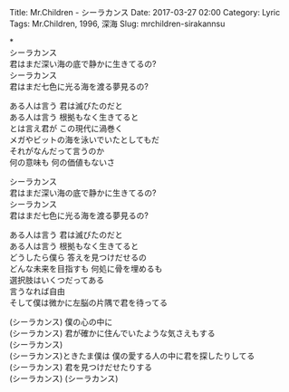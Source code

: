 Title: Mr.Children - シーラカンス
Date: 2017-03-27 02:00
Category: Lyric
Tags: Mr.Children, 1996, 深海
Slug: mrchildren-sirakannsu


\*  
シーラカンス  
君はまだ深い海の底で静かに生きてるの?  
シーラカンス  
君はまだ七色に光る海を渡る夢見るの?  
  
ある人は言う 君は滅びたのだと  
ある人は言う 根拠もなく生きてると  
とは言え君が この現代に渦巻く  
メガやビットの海を泳いでいたとしてもだ  
それがなんだって言うのか  
何の意味も 何の価値もないさ  
  
シーラカンス  
君はまだ深い海の底で静かに生きてるの?  
シーラカンス  
君はまだ七色に光る海を渡る夢見るの?  
  
ある人は言う 君は滅びたのだと  
ある人は言う 根拠もなく生きてると  
どうしたら僕ら 答えを見つけだせるの  
どんな未来を目指すも 何処に骨を埋めるも  
選択肢はいくつだってある  
言うなれば自由  
そして僕は微かに左脳の片隅で君を待ってる  
  
(シーラカンス) 僕の心の中に  
(シーラカンス) 君が確かに住んでいたような気さえもする  
(シーラカンス)  
(シーラカンス)ときたま僕は 僕の愛する人の中に君を探したりしてる  
(シーラカンス) 君を見つけだせたりする  
(シーラカンス) (シーラカンス)  
